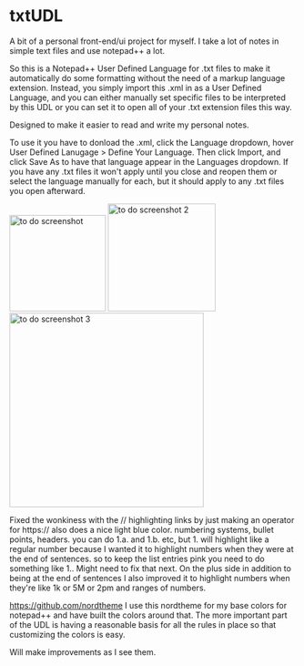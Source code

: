 # txtUDL
A bit of a personal front-end/ui project for myself. I take a lot of notes in simple text files and use notepad++ a lot.

So this is a Notepad++ User Defined Language for .txt files to make it automatically do some formatting without the need of a markup language extension. Instead, you simply import this .xml in as a User Defined Language, and you can either manually set specific files to be interpreted by this UDL or you can set it to open all of your .txt extension files this way.

Designed to make it easier to read and write my personal notes.

To use it you have to donload the .xml, click the Language dropdown, hover User Defined Lanugage > Define Your Language.
Then click Import, and click Save As to have that language appear in the Languages dropdown.
If you have any .txt files it won't apply until you close and reopen them or select the language manually for each, but it should apply to any .txt files you open afterward.

<img width="169" alt="to do screenshot" src="https://github.com/user-attachments/assets/cd7764a5-a671-4c31-bfb8-f3848a05d91e" />

<img width="189" alt="to do screenshot 2" src="https://github.com/user-attachments/assets/021c0998-4cb9-4ddc-99b3-a699160fef8c" />

<img width="341" alt="to do screenshot 3" src="https://github.com/user-attachments/assets/4ffdcdeb-3c39-4d9b-af07-b895865c1e0d" />

Fixed the wonkiness with the // highlighting links by just making an operator for https:// also does a nice light blue color. 
numbering systems, bullet points, headers.
you can do 1.a. and 1.b. etc, but 1. will highlight like a regular number because I wanted it to highlight numbers when they were at the end of sentences. so to keep the list entries pink you need to do something like 1.. Might need to fix that next.
On the plus side in addition to being at the end of sentences I also improved it to highlight numbers when they're like 1k or 5M or 2pm and ranges of numbers.

https://github.com/nordtheme
I use this nordtheme for my base colors for notepad++ and have built the colors around that.
The more important part of the UDL is having a reasonable basis for all the rules in place so that customizing the colors is easy. 

Will make improvements as I see them. 
